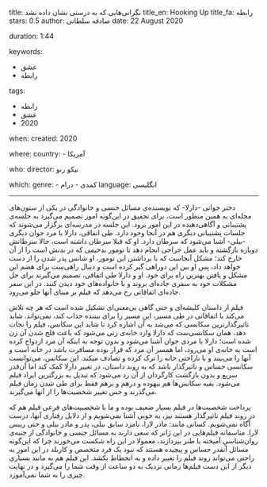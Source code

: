 
title: نگرانی‌هایی که به درستی نشان داده نشد 
title_en: Hooking Up 
title_fa: رابطه
stars: 0.5
author: صادقه سلطانی
date: 22 August 2020 

duration: 1:44

keywords:
  - عشق
  - رابطه

tags:
  - رابطه
  - عشق
  - 2020

when:
  created: 2020

where:
  country:
    - آمریکا

who:
  director: نیکو رنو

which:
  genre:
    - کمدی
    - درام
  language: انگلیسی

---

دختر جوانی -دارلا- که نویسنده‌ی مسائل جنسی و خانوادگی در یکی از ستون‌های مجله‌ای به همین منظور است، برای تحقیق در این‌گونه امور تصمیم می‌گیرد به جلسه‌ی پشتیبانی و آگاهی‌دهنده در این امور برود. این جلسه در مدرسه‌ای برگزار می‌شوند که جلسات پشتیبانی دیگری هم در آنجا وجود دارد. طی اتفاقی، دارلا با مرد جوان دیگری -بیلی- آشنا می‌شود که سرطان دارد. او که قبلا سرطان داشته است، حالا سرطانش دوباره بازگشته و باید عمل جراحی انجام دهد تا تومور بدخیمی که در بدنش است را از آن خارج کند؛ مشکل آنجاست که با برداشتن این تومور، او شانس پدر شدن را از دست خواهد داد، پس او بین این دوراهی گیر کرده است و دنبال راهی‌ست برای هضم این مشکل و یافتن بهترین راه برای خود. او و دارلا طی اتفاقی، تصمیم می‌گیرند برای حل مشکلات خود به سفری جاده‌ای بروند و با خانواده‌های خود دیدن کنند. در این سفر جاده‌ای اتفاقاتی رخ می‌دهد که فیلم بر مبنای آنها جلو می‌رود. 

فیلم از داستان کلیشه‌ای و حتی گاهی بی‌معنی‌ای تشکیل شده است که هر چه تلاش می‌کند با اتفاقاتی در طی مسیر، این مسیر را برای بیننده جذاب کند، نمی‌تواند. شاید تاثیرگذارترین سکانسی که می‌شد به آن اشاره کرد تا شاید این سکانس، فیلم را نجات دهد، همان سکانسی‌ست که دارلا وارد خانه‌ی زنی می‌شود که باعث فلج شدن آن زن شده است؛ دارلا با مردی جوان آشنا می‌شود و بدون توجه به اینکه آن مرد ازدواج کرده است به خانه‌ی او می‌رود، اما همسر آن مرد که قرار بوده مسافرت باشد در خانه است و آنها را می‌بیند و با ناراحتی خانه را ترک کرده و تصادف میکند. این سکانس، می‌توانست سکانسی حساس و تاثیرگذار باشد که به روند داستان، در تغییر دارلا کمک کند اما آن‌قدر سریع و بدون بازگشت کارگردان از آن رد می‌شود که تبدیل به بزرگترین ایراد فیلم می‌شود. بقیه سکانس‌ها هم بیهوده و درهم‌ و برهم فقط برای طی شدن زمان فیلم می‌گذرند و حس تغییر شخصیت‌ها را از آنها می‌گیرند.

پرداخت شخصیت‌ها در فیلم بسیار ضعیف بوده و ما با شخصییت‌های فرعی فیلم هم که در روند فیلم تاثیرگذار هستند نیز، به خوبی آشنا نمی‌شویم و از دلایل رفتاری آنها، درست آگاه نمی‌شویم. کسانی مانند: مادر لارا، نامزد سابق بیلی، پدر و مادر بیلی و حتی رییس لارا. متاسفانه فیلم‌هایی در این ژانر که سعی دارند به مسائل جنسی و خانوادگی از جنبه‌ی روان‌شناسیِ آمیخته با طنز بپردازند، معمولا در این راه شکست می‌خورند چرا که این‌گونه مسائل آنقدر حساس و پیچیده هستند که نبود یک فرد متخصص و کاربلد در این امور به راحتی می‌تواند روند فیلم را تغییر داده و به انحطاط بکشد. این فیلم هم به مانند بسیاری دیگر از این دست فیلم‌ها زمانی نزدیک به دو ساعت از وقت شما را می‌گیرد و در نهایت چیزی را به شما نمی‌آموزد.
